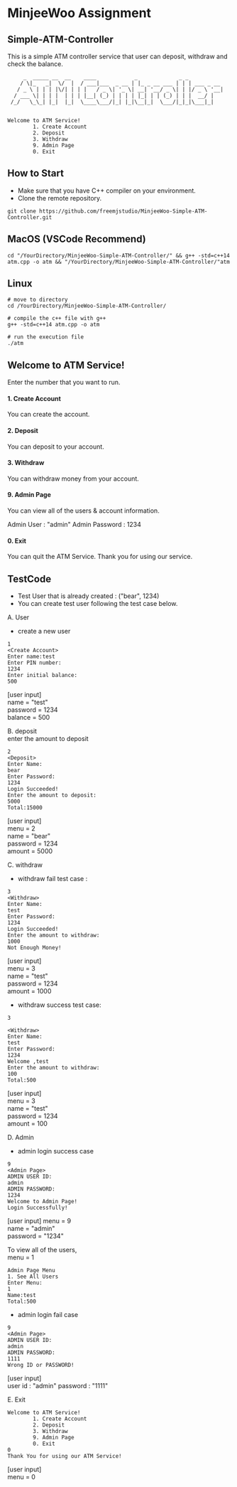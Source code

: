 # MinjeeWoo Assignment 
## Simple-ATM-Controller

This is a simple ATM controller service that user can deposit, withdraw and check the balance. 

```
     _  _____ __  __    ____            _             _ _           
    / \|_   _|  \/  |  / ___|___  _ __ | |_ _ __ ___ | | | ___ _ __ 
   / _ \ | | | |\/| | | |   / _ \| '_ \| __| '__/ _ \| | |/ _ \ '__|
  / ___ \| | | |  | | | |__| (_) | | | | |_| | | (_) | | |  __/ |   
 /_/   \_\_| |_|  |_|  \____\___/|_| |_|\__|_|  \___/|_|_|\___|_|   
                                                                    

Welcome to ATM Service!
        1. Create Account 
        2. Deposit 
        3. Withdraw 
        9. Admin Page
        0. Exit
```

## How to Start
- Make sure that you have C++ compiler on your environment. 
- Clone the remote repository. 

```
git clone https://github.com/freemjstudio/MinjeeWoo-Simple-ATM-Controller.git
```

## MacOS (VSCode Recommend)

```
cd "/YourDirectory/MinjeeWoo-Simple-ATM-Controller/" && g++ -std=c++14 atm.cpp -o atm && "/YourDirectory/MinjeeWoo-Simple-ATM-Controller/"atm
```

## Linux 
```
# move to directory 
cd /YourDirectory/MinjeeWoo-Simple-ATM-Controller/

# compile the c++ file with g++ 
g++ -std=c++14 atm.cpp -o atm

# run the execution file
./atm 
```

## Welcome to ATM Service!

Enter the number that you want to run. 

#### 1. Create Account   
You can create the account.  

#### 2. Deposit   
You can deposit to your account.  

#### 3. Withdraw   
You can withdraw money from your account. 

#### 9. Admin Page  
You can view all of the users & account information. 

Admin User : "admin"
Admin Password : 1234

#### 0. Exit  
You can quit the ATM Service. Thank you for using our service. 

## TestCode

- Test User that is already created : ("bear", 1234)
- You can create test user following the test case below. 

A. User  
- create a new user 
```
1
<Create Account>
Enter name:test
Enter PIN number: 
1234
Enter initial balance: 
500
```

[user input]  
name = "test"   
password = 1234    
balance = 500    

B. deposit   
enter the amount to deposit   

```
2
<Deposit>
Enter Name:
bear
Enter Password:
1234
Login Succeeded!
Enter the amount to deposit:
5000
Total:15000
```

[user input]   
menu = 2   
name = "bear"   
password = 1234   
amount = 5000     

C. withdraw 

- withdraw fail test case : 

```
3
<Withdraw>
Enter Name:
test
Enter Password:
1234
Login Succeeded!
Enter the amount to withdraw:
1000
Not Enough Money!
```
[user input]    
menu = 3  
name = "test"   
password = 1234   
amount = 1000      

- withdraw success test case: 
```
3

<Withdraw>
Enter Name:
test
Enter Password:
1234
Welcome ,test
Enter the amount to withdraw:
100
Total:500
```
[user input]    
menu = 3  
name = "test"   
password = 1234   
amount = 100      


D. Admin   
- admin login success case
```
9
<Admin Page>
ADMIN USER ID:
admin
ADMIN PASSWORD:
1234
Welcome to Admin Page!
Login Successfully!
```
[user input]
menu = 9  
name = "admin"  
password = "1234"  

To view all of the users,   
menu = 1  

```
Admin Page Menu
1. See All Users
Enter Menu: 
1
Name:test
Total:500
```

- admin login fail case

```
9
<Admin Page>
ADMIN USER ID:
admin
ADMIN PASSWORD:
1111
Wrong ID or PASSWORD!
```
[user input]  
user id : "admin"
password : "1111"

E. Exit
```
Welcome to ATM Service!
        1. Create Account 
        2. Deposit 
        3. Withdraw 
        9. Admin Page
        0. Exit
0
Thank You for using our ATM Service!
```

[user input]    
menu = 0
